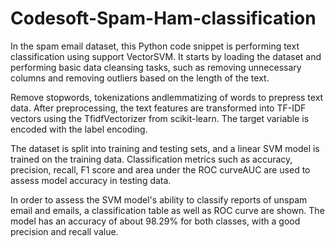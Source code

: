 # Codesoft-Spam-Ham-classification

In the spam email dataset, this Python code snippet is performing text classification using support VectorSVM. It starts by loading the dataset and performing basic data cleansing tasks, such as removing unnecessary columns and removing outliers based on the length of the text.

Remove stopwords, tokenizations andlemmatizing of words to prepress text data. After preprocessing, the text features are transformed into TF-IDF vectors using the TfidfVectorizer from scikit-learn. The target variable is encoded with the label encoding.

The dataset is split into training and testing sets, and a linear SVM model is trained on the training data. Classification metrics such as accuracy, precision, recall, F1 score and area under the ROC curveAUC are used to assess model accuracy in testing data.

In order to assess the SVM model's ability to classify reports of unspam email and emails, a classification table as well as ROC curve are shown. The model has an accuracy of about 98.29% for both classes, with a good precision and recall value.
